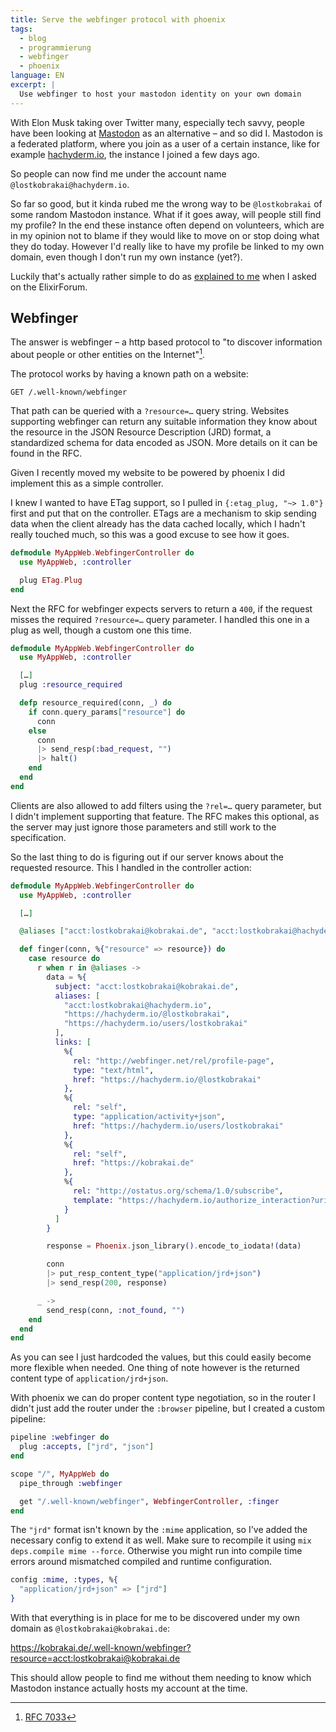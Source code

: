 ```yaml
---
title: Serve the webfinger protocol with phoenix
tags: 
  - blog
  - programmierung
  - webfinger
  - phoenix
language: EN
excerpt: |
  Use webfinger to host your mastodon identity on your own domain
---
```


With Elon Musk taking over Twitter many, especially tech savvy, people have been 
looking at [Mastodon](https://joinmastodon.org/de) as an alternative – and so
did I. Mastodon is a federated platform, where you join as a user of a certain
instance, like for example [hachyderm.io](https://hachyderm.io/), the instance 
I joined a few days ago.

So people can now find me under the account name `@lostkobrakai@hachyderm.io`.

So far so good, but it kinda rubed me the wrong way to be `@lostkobrakai` of some 
random Mastodon instance. What if it goes away, will people still find my profile?
In the end these instance often depend on volunteers, which are in my opinion
not to blame if they would like to move on or stop doing what they do today.
However I'd really like to have my profile be linked to my own domain, even though 
I don't run my own instance (yet?).

Luckily that's actually rather simple to do as 
[explained to me](https://elixirforum.com/t/mastodon-handles-lets-share-them/29514/67?u=lostkobrakai) 
when I asked on the ElixirForum.

## Webfinger

The answer is webfinger – a http based protocol to "to discover information about 
people or other entities on the Internet"[^1]. 

The protocol works by having a known path on a website:

`GET /.well-known/webfinger`

That path can be queried with a `?resource=…` query string. Websites supporting
webfinger can return any suitable information they know about the resource in 
the JSON Resource Description (JRD) format, a standardized schema for 
data encoded as JSON. More details on it can be found in the RFC.

Given I recently moved my website to be powered by phoenix I did implement this
as a simple controller. 

I knew I wanted to have ETag support, so I pulled in `{:etag_plug, "~> 1.0"}` 
first and put that on the controller. ETags are a mechanism to skip sending
data when the client already has the data cached locally, which I hadn't really
touched much, so this was a good excuse to see how it goes.

```elixir
defmodule MyAppWeb.WebfingerController do
  use MyAppWeb, :controller

  plug ETag.Plug
end
```

Next the RFC for webfinger expects servers to return a `400`, if the request
misses the required `?resource=…` query parameter. I handled this one in a 
plug as well, though a custom one this time.

```elixir
defmodule MyAppWeb.WebfingerController do
  use MyAppWeb, :controller

  […]
  plug :resource_required

  defp resource_required(conn, _) do
    if conn.query_params["resource"] do
      conn
    else
      conn
      |> send_resp(:bad_request, "")
      |> halt()
    end
  end
end
```

Clients are also allowed to add filters using the `?rel=…` query parameter, but
I didn't implement supporting that feature. The RFC makes this optional, as the
server may just ignore those parameters and still work to the specification.

So the last thing to do is figuring out if our server knows about the requested
resource. This I handled in the controller action:

```elixir
defmodule MyAppWeb.WebfingerController do
  use MyAppWeb, :controller

  […]

  @aliases ["acct:lostkobrakai@kobrakai.de", "acct:lostkobrakai@hachyderm.io"]

  def finger(conn, %{"resource" => resource}) do
    case resource do
      r when r in @aliases ->
        data = %{
          subject: "acct:lostkobrakai@kobrakai.de",
          aliases: [
            "acct:lostkobrakai@hachyderm.io",
            "https://hachyderm.io/@lostkobrakai",
            "https://hachyderm.io/users/lostkobrakai"
          ],
          links: [
            %{
              rel: "http://webfinger.net/rel/profile-page",
              type: "text/html",
              href: "https://hachyderm.io/@lostkobrakai"
            },
            %{
              rel: "self",
              type: "application/activity+json",
              href: "https://hachyderm.io/users/lostkobrakai"
            },
            %{
              rel: "self",
              href: "https://kobrakai.de"
            },
            %{
              rel: "http://ostatus.org/schema/1.0/subscribe",
              template: "https://hachyderm.io/authorize_interaction?uri={uri}"
            }
          ]
        }

        response = Phoenix.json_library().encode_to_iodata!(data)

        conn
        |> put_resp_content_type("application/jrd+json")
        |> send_resp(200, response)

      _ ->
        send_resp(conn, :not_found, "")
    end
  end
end
```

As you can see I just hardcoded the values, but this could easily become more 
flexible when needed. One thing of note however is the returned content type of 
`application/jrd+json`. 

With phoenix we can do proper content type negotiation,
so in the router I didn't just add the router under the `:browser` pipeline, but
I created a custom pipeline:

```elixir
pipeline :webfinger do
  plug :accepts, ["jrd", "json"]
end

scope "/", MyAppWeb do
  pipe_through :webfinger

  get "/.well-known/webfinger", WebfingerController, :finger
end
```

The `"jrd"` format isn't known by the `:mime` application, so I've added the
necessary config to extend it as well. Make sure to recompile it using
`mix deps.compile mime --force`. Otherwise you might run into compile time errors 
around mismatched compiled and runtime configuration.

```elixir
config :mime, :types, %{
  "application/jrd+json" => ["jrd"]
}
```

With that everything is in place for me to be discovered under my own domain
as `@lostkobrakai@kobrakai.de`: 

https://kobrakai.de/.well-known/webfinger?resource=acct:lostkobrakai@kobrakai.de

This should allow people to find me without them needing to know which Mastodon
instance actually hosts my account at the time.

[^1]: [RFC 7033](https://www.rfc-editor.org/rfc/rfc7033)